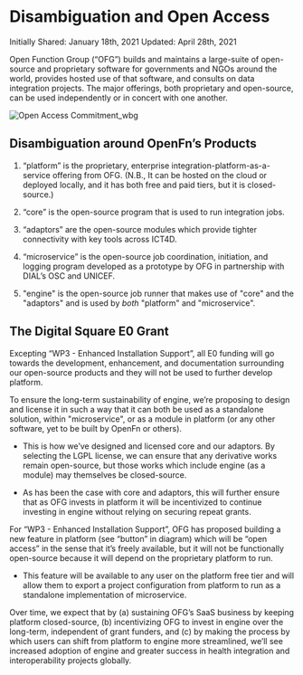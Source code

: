 # Disambiguation and Open Access

Initially Shared: January 18th, 2021
Updated: April 28th, 2021

Open Function Group (“OFG”) builds and maintains a large-suite of open-source
and proprietary software for governments and NGOs around the world, provides
hosted use of that software, and consults on data integration projects. The
major offerings, both proprietary and open-source, can be used independently or
in concert with one another.

![Open Access Commitment_wbg](https://user-images.githubusercontent.com/8732845/116373445-402e2180-a805-11eb-9dc6-11d3bd99cfe3.png)

## Disambiguation around OpenFn’s Products

1. “platform” is the proprietary, enterprise integration-platform-as-a-service
   offering from OFG. (N.B., It can be hosted on the cloud or deployed locally,
   and it has both free and paid tiers, but it is closed-source.)

2. “core” is the open-source program that is used to run integration jobs.

3. “adaptors” are the open-source modules which provide tighter connectivity
   with key tools across ICT4D.

4. “microservice” is the open-source job coordination, initiation, and logging
   program developed as a prototype by OFG in partnership with DIAL’s OSC and
   UNICEF.
   
5. "engine" is the open-source job runner that makes use of "core" and the
   "adaptors" and is used by _both_ "platform" and "microservice".

## The Digital Square E0 Grant

Excepting “WP3 - Enhanced Installation Support”, all E0 funding will go towards
the development, enhancement, and documentation surrounding our open-source
products and they will not be used to further develop platform.

To ensure the long-term sustainability of engine, we’re proposing to design and
license it in such a way that it can both be used as a standalone solution, within
"microservice", or as a module in platform (or any other software, yet to be built
by OpenFn or others).

- This is how we’ve designed and licensed core and our adaptors. By selecting
  the LGPL license, we can ensure that any derivative works remain open-source,
  but those works which include engine (as a module) may themselves be
  closed-source.

- As has been the case with core and adaptors, this will further ensure that as
  OFG invests in platform it will be incentivized to continue investing in
  engine without relying on securing repeat grants.

For “WP3 - Enhanced Installation Support”, OFG has proposed building a new
feature in platform (see “button” in diagram) which will be “open access” in the
sense that it’s freely available, but it will not be functionally open-source
because it will depend on the proprietary platform to run.

- This feature will be available to any user on the platform free tier and will
  allow them to export a project configuration from platform to run as a
  standalone implementation of microservice.

Over time, we expect that by (a) sustaining OFG’s SaaS business by keeping
platform closed-source, (b) incentivizing OFG to invest in engine over the
long-term, independent of grant funders, and (c) by making the process by which
users can shift from platform to engine more streamlined, we’ll see increased
adoption of engine and greater success in health integration and
interoperability projects globally.

